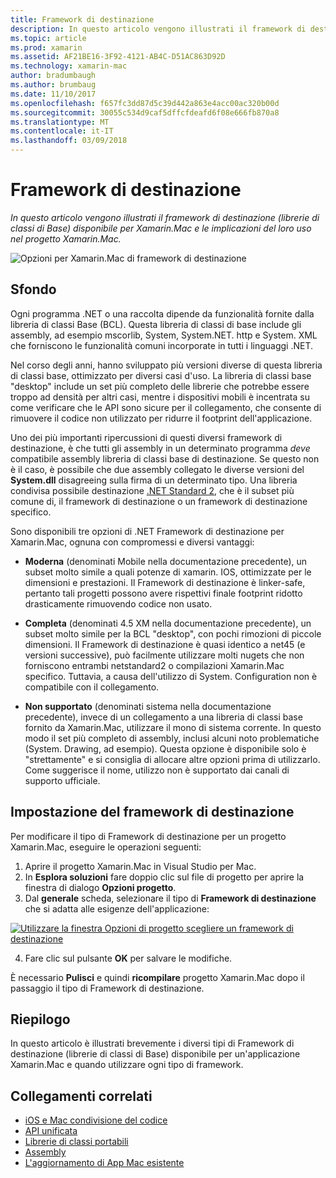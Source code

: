 ```yaml
---
title: Framework di destinazione
description: In questo articolo vengono illustrati il framework di destinazione (librerie di classi di Base) disponibile per Xamarin.Mac e le implicazioni del loro uso nel progetto Xamarin.Mac.
ms.topic: article
ms.prod: xamarin
ms.assetid: AF21BE16-3F92-4121-AB4C-D51AC863D92D
ms.technology: xamarin-mac
author: bradumbaugh
ms.author: brumbaug
ms.date: 11/10/2017
ms.openlocfilehash: f657fc3dd87d5c39d442a863e4acc00ac320b00d
ms.sourcegitcommit: 30055c534d9caf5dffcfdeafd6f08e666fb870a8
ms.translationtype: MT
ms.contentlocale: it-IT
ms.lasthandoff: 03/09/2018
---
```

# <a name="target-framework"></a>Framework di destinazione

_In questo articolo vengono illustrati il framework di destinazione (librerie di classi di Base) disponibile per Xamarin.Mac e le implicazioni del loro uso nel progetto Xamarin.Mac._

![Opzioni per Xamarin.Mac di framework di destinazione](target-framework-images/select-target.png "per Xamarin.Mac opzioni di framework di destinazione")

## <a name="background"></a>Sfondo

Ogni programma .NET o una raccolta dipende da funzionalità fornite dalla libreria di classi Base (BCL). Questa libreria di classi di base include gli assembly, ad esempio mscorlib, System, System.NET. http e System. XML che forniscono le funzionalità comuni incorporate in tutti i linguaggi .NET.

Nel corso degli anni, hanno sviluppato più versioni diverse di questa libreria di classi base, ottimizzato per diversi casi d'uso. La libreria di classi base "desktop" include un set più completo delle librerie che potrebbe essere troppo ad densità per altri casi, mentre i dispositivi mobili è incentrata su come verificare che le API sono sicure per il collegamento, che consente di rimuovere il codice non utilizzato per ridurre il footprint dell'applicazione.

Uno dei più importanti ripercussioni di questi diversi framework di destinazione, è che tutti gli assembly in un determinato programma *deve* compatibile assembly libreria di classi base di destinazione. Se questo non è il caso, è possibile che due assembly collegato le diverse versioni del **System.dll** disagreeing sulla firma di un determinato tipo. Una libreria condivisa possibile destinazione [.NET Standard 2](https://blog.xamarin.com/share-code-net-standard-2-0/), che è il subset più comune di, il framework di destinazione o un framework di destinazione specifico.

Sono disponibili tre opzioni di .NET Framework di destinazione per Xamarin.Mac, ognuna con compromessi e diversi vantaggi:

- **Moderna** (denominati Mobile nella documentazione precedente), un subset molto simile a quali potenze di xamarin. IOS, ottimizzate per le dimensioni e prestazioni. Il Framework di destinazione è linker-safe, pertanto tali progetti possono avere rispettivi finale footprint ridotto drasticamente rimuovendo codice non usato.

- **Completa** (denominati 4.5 XM nella documentazione precedente), un subset molto simile per la BCL "desktop", con pochi rimozioni di piccole dimensioni. Il Framework di destinazione è quasi identico a net45 (e versioni successive), può facilmente utilizzare molti nugets che non forniscono entrambi netstandard2 o compilazioni Xamarin.Mac specifico. Tuttavia, a causa dell'utilizzo di System. Configuration non è compatibile con il collegamento.

- **Non supportato** (denominati sistema nella documentazione precedente), invece di un collegamento a una libreria di classi base fornito da Xamarin.Mac, utilizzare il mono di sistema corrente. In questo modo il set più completo di assembly, inclusi alcuni noto problematiche (System. Drawing, ad esempio). Questa opzione è disponibile solo è "strettamente" e si consiglia di allocare altre opzioni prima di utilizzarlo. Come suggerisce il nome, utilizzo non è supportato dai canali di supporto ufficiale.

## <a name="setting-the-target-framework"></a>Impostazione del framework di destinazione

Per modificare il tipo di Framework di destinazione per un progetto Xamarin.Mac, eseguire le operazioni seguenti:

1. Aprire il progetto Xamarin.Mac in Visual Studio per Mac.
2. In **Esplora soluzioni** fare doppio clic sul file di progetto per aprire la finestra di dialogo **Opzioni progetto**.
3. Dal **generale** scheda, selezionare il tipo di **Framework di destinazione** che si adatta alle esigenze dell'applicazione:

  [![Utilizzare la finestra Opzioni di progetto scegliere un framework di destinazione](target-framework-images/select-target-full.png "utilizzando la finestra Opzioni progetto scegliere un framework di destinazione")](target-framework-images/select-target-full-large.png#lightbox)

4. Fare clic sul pulsante **OK** per salvare le modifiche.

È necessario **Pulisci** e quindi **ricompilare** progetto Xamarin.Mac dopo il passaggio il tipo di Framework di destinazione.

## <a name="summary"></a>Riepilogo

In questo articolo è illustrati brevemente i diversi tipi di Framework di destinazione (librerie di classi di Base) disponibile per un'applicazione Xamarin.Mac e quando utilizzare ogni tipo di framework.


## <a name="related-links"></a>Collegamenti correlati

- [iOS e Mac condivisione del codice](~/cross-platform/macios/index.md)
- [API unificata](~/cross-platform/macios/unified/index.md)
- [Librerie di classi portabili](~/cross-platform/app-fundamentals/pcl.md)
- [Assembly](~/cross-platform/internals/available-assemblies.md)
- [L'aggiornamento di App Mac esistente](~/cross-platform/macios/unified/updating-mac-apps.md)
